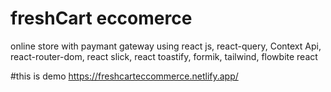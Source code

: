 # freshCart eccomerce
online store with paymant gateway
using react js, react-query,  Context Api, react-router-dom, react slick, react toastify,
formik, tailwind, flowbite react

#this is demo
https://freshcarteccommerce.netlify.app/
